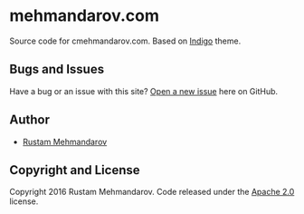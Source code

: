 # mehmandarov.com

Source code for cmehmandarov.com. Based on [Indigo](https://github.com/sergiokopplin/indigo) theme.

## Bugs and Issues

Have a bug or an issue with this site? [Open a new issue](https://github.com/mehmandarov/mehmandarov.github.io/issues) here on GitHub.

## Author

* [Rustam Mehmandarov](http://mehmandarov.com)

## Copyright and License

Copyright 2016 Rustam Mehmandarov. Code released under the [Apache 2.0](https://creativeunion.github.io/LICENSE) license.
